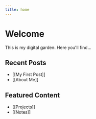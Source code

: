 ```yaml
---
title: home
---
```


# Welcome

This is my digital garden. Here you'll find...

## Recent Posts
- [[My First Post]]
- [[About Me]]

## Featured Content
- [[Projects]]
- [[Notes]]
